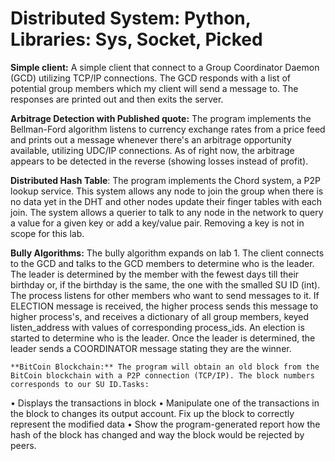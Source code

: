# Distributed System: Python, Libraries: Sys, Socket, Picked

**Simple client:** A simple client that connect to a Group Coordinator Daemon (GCD) utilizing TCP/IP connections. The GCD responds with a list of potential group members which my client will send a message to. The responses are printed out and then exits the server.


**Arbitrage Detection with Published quote:** The program implements the Bellman-Ford algorithm listens to currency exchange rates from a price feed and prints out a message whenever there's an arbitrage opportunity available, utilizing UDC/IP connections. As of right now, the arbitrage appears to be detected in the reverse (showing losses instead of profit).


**Distributed Hash Table**: The program implements the Chord system, a P2P lookup service. This system allows any node to join the group when there is no data yet in the DHT and other nodes update their finger tables with each join. The system allows a querier to talk to any node in the network to query a value for a given key or add a key/value pair. Removing a key is not in scope for this lab.


**Bully Algorithms:** The bully algorithm expands on lab 1. The client connects to the GCD and talks to the GCD members to determine who is the leader. The leader is determined by the member with the fewest days till their birthday or, if the birthday is the same, the one with the smalled SU ID (int). The process listens for other members who want to send messages to it. If ELECTION message is received, the higher process sends this message to higher process's, and receives a dictionary of all group members, keyed listen_address with values of corresponding process_ids. An election is started to determine who is the leader. Once the leader is determined, the leader sends a COORDINATOR message stating they are the winner.


	**BitCoin Blockchain:** The program will obtain an old block from the BitCoin blockchain with a P2P connection (TCP/IP). The block numbers corresponds to our SU ID.Tasks:
•	Displays the transactions in block
•	Manipulate one of the transactions in the block to changes its output account. Fix up the block to correctly represent the modified data
•	Show the program-generated report how the hash of the block has changed and way the block would be rejected by peers.
